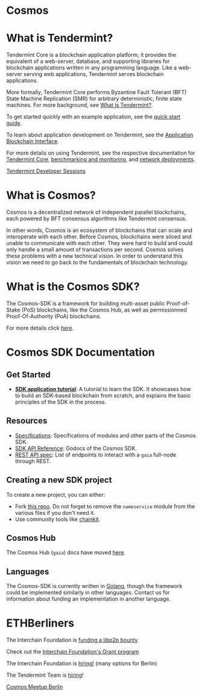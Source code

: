 # Cosmos

# What is Tendermint?

Tendermint Core is a blockchain application platform; it provides the equivalent of a web-server, database, and supporting libraries for blockchain applications written in any programming language. Like a web-server serving web applications, Tendermint serves blockchain applications.

More formally, Tendermint Core performs Byzantine Fault Tolerant (BFT) State Machine Replication (SMR) for arbitrary deterministic, finite state machines. For more background, see [What is Tendermint?](https://tendermint.com/docs/introduction/what-is-tendermint.html).

To get started quickly with an example application, see the [quick start guide](https://tendermint.com/docs/introduction/quick-start.html).

To learn about application development on Tendermint, see the [Application Blockchain Interface](https://tendermint.com/docs/spec/abci/).

For more details on using Tendermint, see the respective documentation for [Tendermint Core](https://tendermint.com/docs/tendermint-core/), [benchmarking and monitoring](https://tendermint.com/docs/tools/), and [network deployments](https://tendermint.com/docs/networks/).

[Tendermint Developer Sessions](https://www.youtube.com/playlist?list=PLdQIb0qr3pnBbG5ZG-0gr3zM86_s8Rpqv)

# What is Cosmos?

Cosmos is a decentralized network of independent parallel blockchains, each powered by BFT consensus algorithms like Tendermint consensus.

In other words, Cosmos is an ecosystem of blockchains that can scale and interoperate with each other. Before Cosmos, blockchains were siloed and unable to communicate with each other. They were hard to build and could only handle a small amount of transactions per second. Cosmos solves these problems with a new technical vision. In order to understand this vision we need to go back to the fundamentals of blockchain technology.



# What is the Cosmos SDK?



The Cosmos-SDK is a framework for building multi-asset public Proof-of-Stake (PoS) blockchains, like the Cosmos Hub, as well as permissionned Proof-Of-Authority (PoA) blockchains.

For more details click [here](https://cosmos.network/intro). 



# Cosmos SDK Documentation

## Get Started

- **[SDK application tutorial](https://cosmos.network/docs/tutorial/)**: A tutorial to learn the SDK. It showcases how to build an SDK-based blockchain from scratch, and explains the basic principles of the SDK in the process.

## Resources

- [Specifications](https://github.com/cosmos/cosmos-sdk/blob/master/docs/spec/README.md): Specifications of modules and other parts of the Cosmos SDK.
- [SDK API Reference](https://godoc.org/github.com/cosmos/cosmos-sdk): Godocs of the Cosmos SDK.
- [REST API spec](https://cosmos.network/rpc/): List of endpoints to interact with a `gaia` full-node through REST.

## Creating a new SDK project

To create a new project, you can either:

- Fork [this repo](https://github.com/cosmos/sdk-application-tutorial/). Do not forget to remove the `nameservice` module from the various files if you don't need it.
- Use community tools like [chainkit](https://github.com/blocklayerhq/chainkit).

## Cosmos Hub

The Cosmos Hub (`gaia`) docs have moved [here](https://github.com/cosmos/gaia/tree/master/docs).

## Languages

The Cosmos-SDK is currently written in [Golang](https://golang.org/), though the framework could be implemented similarly in other languages. Contact us for information about funding an implementation in another language.



# ETHBerliners 

The Interchain Foundation is [funding a libp2p bounty](https://github.com/ethberlinzwei/Bounties/issues/17#issuecomment-522344744)

Check out the [Interchain Foundation's Grant program](https://interchain.io/funding/)

The Interchain Foundation is [hiring!](https://interchain.io/careers/ )  (many options for Berlin)

The Tendermint Team is [hiring](https://tendermint.bamboohr.com/jobs/)! 

[Cosmos Meetup Berlin](https://www.meetup.com/Cosmos_Berlin/)




